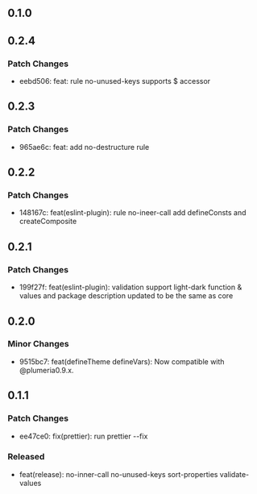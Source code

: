 ## 0.1.0

## 0.2.4

### Patch Changes

- eebd506: feat: rule no-unused-keys supports $ accessor

## 0.2.3

### Patch Changes

- 965ae6c: feat: add no-destructure rule

## 0.2.2

### Patch Changes

- 148167c: feat(eslint-plugin): rule no-ineer-call add defineConsts and createComposite

## 0.2.1

### Patch Changes

- 199f27f: feat(eslint-plugin): validation support light-dark function & values
  and package description updated to be the same as core

## 0.2.0

### Minor Changes

- 9515bc7: feat(defineTheme defineVars): Now compatible with @plumeria0.9.x.

## 0.1.1

### Patch Changes

- ee47ce0: fix(prettier): run prettier --fix

### Released

- feat(release): no-inner-call no-unused-keys sort-properties validate-values
